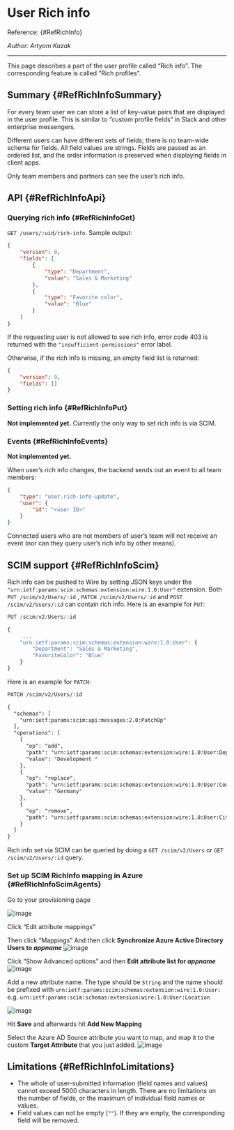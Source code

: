# User Rich info

Reference: {#RefRichInfo}

*Author: Artyom Kazak*

---

This page describes a part of the user profile called “Rich info”. The corresponding feature is called “Rich profiles”.

## Summary {#RefRichInfoSummary}

For every team user we can store a list of key-value pairs that are displayed in the user profile. This is similar to “custom profile fields” in Slack and other enterprise messengers.

Different users can have different sets of fields; there is no team-wide schema for fields. All field values are strings. Fields are passed as an ordered list, and the order information is preserved when displaying fields in client apps.

Only team members and partners can see the user’s rich info.

## API {#RefRichInfoApi}

### Querying rich info {#RefRichInfoGet}

`GET /users/:uid/rich-info`. Sample output:

```json
{
    "version": 0,
    "fields": [
        {
            "type": "Department",
            "value": "Sales & Marketing"
        },
        {
            "type": "Favorite color",
            "value": "Blue"
        }
    ]
}
```

If the requesting user is not allowed to see rich info, error code 403 is returned with the `"insufficient-permissions"` error label.

Otherwise, if the rich info is missing, an empty field list is returned:

```json
{
    "version": 0,
    "fields": []
}
```

### Setting rich info {#RefRichInfoPut}

**Not implemented yet.** Currently the only way to set rich info is via SCIM.

### Events {#RefRichInfoEvents}

**Not implemented yet.**

When user’s rich info changes, the backend sends out an event to all team members:

```json
{
    "type": "user.rich-info-update",
    "user": {
        "id": "<user ID>"
    }
}
```

Connected users who are not members of user’s team will not receive an event (nor can they query user’s rich info by other means).

## SCIM support {#RefRichInfoScim}

Rich info can be pushed to Wire by setting JSON keys under the `"urn:ietf:params:scim:schemas:extension:wire:1.0:User"` extension. Both `PUT /scim/v2/Users/:id` , `PATCH /scim/v2/Users/:id` and `POST /scim/v2/Users/:id` can contain rich info. Here is an example for `PUT`:

```javascript
PUT /scim/v2/Users/:id

{
    ...,
    "urn:ietf:params:scim:schemas:extension:wire:1.0:User": {
        "Department": "Sales & Marketing",
        "FavoriteColor": "Blue"
    }
}
```

Here is an example for `PATCH`:

```default
PATCH /scim/v2/Users/:id

{
  "schemas": [
    "urn:ietf:params:scim:api:messages:2.0:PatchOp"
  ],
  "operations": [
    {
      "op": "add",
      "path": "urn:ietf:params:scim:schemas:extension:wire:1.0:User:Department",
      "value": "Development "
    },
    {
      "op": "replace",
      "path": "urn:ietf:params:scim:schemas:extension:wire:1.0:User:Country",
      "value": "Germany"
    },
    {
      "op": "remove",
      "path": "urn:ietf:params:scim:schemas:extension:wire:1.0:User:City"
    }
  ]
}

```

Rich info set via SCIM can be queried by doing a `GET /scim/v2/Users` or `GET /scim/v2/Users/:id` query.

### Set up SCIM RichInfo mapping in Azure {#RefRichInfoScimAgents}

Go to your provisioning page

![image](https://user-images.githubusercontent.com/628387/119977043-393b3000-bfb8-11eb-9e5b-18a955ca3181.png)

Click “Edit attribute mappings”

Then click “Mappings” And then click **Synchronize Azure Active Directory Users to *appname***
![image](https://user-images.githubusercontent.com/628387/119977488-c9797500-bfb8-11eb-81b8-46376f5fdadb.png)

Click “Show Advanced options” and then **Edit attribute list for *appname***
![image](https://user-images.githubusercontent.com/628387/119977905-3f7ddc00-bfb9-11eb-90e2-28da82c6f13e.png)

Add a new attribute name. The type should be `String` and the name should be prefixed with `urn:ietf:params:scim:schemas:extension:wire:1.0:User:`
e.g. `urn:ietf:params:scim:schemas:extension:wire:1.0:User:Location`

![image](https://user-images.githubusercontent.com/628387/119978050-70f6a780-bfb9-11eb-8919-93e32bf76d79.png)

Hit **Save** and afterwards hit **Add New Mapping**

Select the Azure AD Source attribute you want to map, and map it to the custom **Target Attribute** that you just added.
![image](https://user-images.githubusercontent.com/628387/119978316-c5018c00-bfb9-11eb-9290-2076ac1a05df.png)

## Limitations {#RefRichInfoLimitations}

* The whole of user-submitted information (field names and values) cannot exceed 5000 characters in length. There are no limitations on the number of fields, or the maximum of individual field names or values.
* Field values can not be empty (`""`). If they are empty, the corresponding field will be removed.
